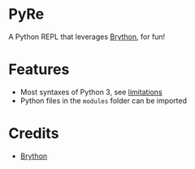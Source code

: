# PyRe

A Python REPL that leverages [Brython](http://brython.info), for fun!

# Features

- Most syntaxes of Python 3, see [limitations](http://brython.info/static_doc/en/syntax.html)
- Python files in the `modules` folder can be imported

# Credits

- [Brython](http://brython.info)